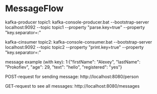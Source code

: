 # MessageFlow

kafka-producer topic1: kafka-console-producer.bat --bootstrap-server localhost:9092 --topic topic1 --property "parse.key=true" --property "key.separator=:"

kafka-cinsumer topic2: kafka-console-consumer.bat --bootstrap-server localhost:9092 --topic topic2 --property "print.key=true" --property "key.separator=:"

message example (with key): 1:{"firstName": "Alexey", "lastName": "Prokofiev", "age": 29, "text": "hello", "registered": "yes"}

POST-request for sending message: http://localhost:8080/person

GET-request to see all messages: http://localhost:8080/messages
